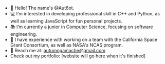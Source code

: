 - 🧡 Hello! The name's @Aut6ot.
- 💻 I’m interested in developing professional skill in C++ and Python, as well as learning JavaScript for fun personal projects.
- 📚 I’m currently a junior in Computer Science, focusing on software engineering.
- 💼 I have experience with working on a team with the California Space Grant Consortium, as well as NASA's NCAS program.
- 📧 Reach me at: autumngamache@gmail.com
- Check out my portfolio: [website will go here when it's finished]

<!---
Aut6ot/Aut6ot is a ✨ special ✨ repository because its `README.md` (this file) appears on your GitHub profile.
You can click the Preview link to take a look at your changes.
--->

